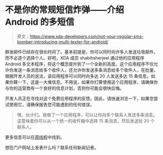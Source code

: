 # 不是你的常规短信炸弹——介绍 Android 的多短信

> 原文：<https://www.xda-developers.com/not-your-regular-sms-bomber-introducing-multi-texter-for-android/>

群发邮件已经存在很长时间了。基本前提是，你可以同时向许多人发送垃圾邮件，而不必逐个选择个人。好吧，XDA 成员 shabihsherjeel 通过他的应用程序 Android 多文本程序，将这个概念提升到了一个全新的高度。这个应用程序不仅允许你发送一条消息给多个收件人，还允许你发送多条消息给多个收件人，在批量。根据开发人员的说法，该应用程序可以同时向多达 20 人发送多达 15 条信息。如果你算一下，这是一大堆信息。不用说，如果你打算使用这个应用程序，请确保你与你的运营商有一个良好的信息计划，否则你可能会很快后悔。

开发人员正在寻找对这个免费应用程序的反馈。因此，请快速浏览一下，如果您尝试使用它，请确保报告您可能遇到的任何错误。

> 嘿，伙计们。我做了一个应用程序，可以让你向多个联系人发送多条消息。这意味着你可以从一个统一的收件箱中选择 15 条消息，然后发送给 20 个联系人。

更多信息可以在[原线程](http://forum.xda-developers.com/showthread.php?t=1287102)中找到。

想在门户网站上发表什么吗？联系任何新闻记者。